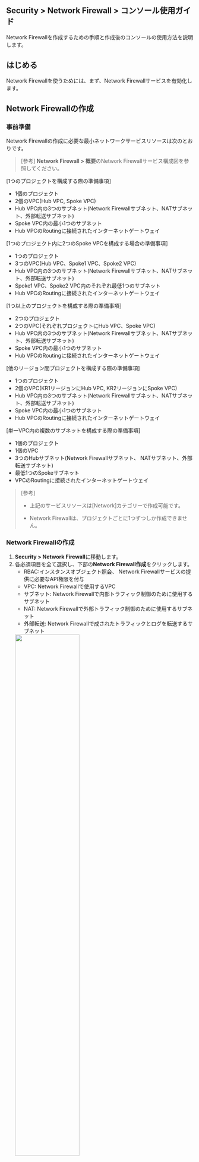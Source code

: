 ## Security > Network Firewall > コンソール使用ガイド

Network Firewallを作成するための手順と作成後のコンソールの使用方法を説明します。

## はじめる

Network Firewallを使うためには、まず、Network Firewallサービスを有効化します。

## Network Firewallの作成

### 事前準備

Network Firewallの作成に必要な最小ネットワークサービスリソースは次のとおりです。

> [参考]
> **Network Firewall > 概要**のNetwork Firewallサービス構成図を参照してください。

[1つのプロジェクトを構成する際の準備事項］

* 1個のプロジェクト
* 2個のVPC(Hub VPC, Spoke VPC)
* Hub VPC内の3つのサブネット(Network Firewallサブネット、NATサブネット、外部転送サブネット)
* Spoke VPC内の最小1つのサブネット
* Hub VPCのRoutingに接続されたインターネットゲートウェイ

[1つのプロジェクト内に2つのSpoke VPCを構成する場合の準備事項］ 

* 1つのプロジェクト
* 3つのVPC(Hub VPC、Spoke1 VPC、Spoke2 VPC)
* Hub VPC内の3つのサブネット(Network Firewallサブネット、NATサブネット、外部転送サブネット)
* Spoke1 VPC、Spoke2 VPC内のそれぞれ最低1つのサブネット
* Hub VPCのRoutingに接続されたインターネットゲートウェイ

[1つ以上のプロジェクトを構成する際の準備事項］

* 2つのプロジェクト
* 2つのVPC(それぞれプロジェクトにHub VPC、Spoke VPC)
* Hub VPC内の3つのサブネット(Network Firewallサブネット、NATサブネット、外部転送サブネット)
* Spoke VPC内の最小1つのサブネット
* Hub VPCのRoutingに接続されたインターネットゲートウェイ


[他のリージョン間プロジェクトを構成する際の準備事項]

* 1つのプロジェクト
* 2個のVPC(KR1リージョンにHub VPC, KR2リージョンにSpoke VPC)
* Hub VPC内の3つのサブネット(Network Firewallサブネット、NATサブネット、外部転送サブネット)
* Spoke VPC内の最小1つのサブネット
* Hub VPCのRoutingに接続されたインターネットゲートウェイ


[単一VPC内の複数のサブネットを構成する際の準備事項]

* 1個のプロジェクト
* 1個のVPC
* 3つのHubサブネット(Network Firewallサブネット、 NATサブネット、外部転送サブネット)
* 最低1つのSpokeサブネット
* VPCのRoutingに接続されたインターネットゲートウェイ


> [参考]
>* 上記のサービスリソースは[Network]カテゴリーで作成可能です。
> 
>* Network Firewallは、プロジェクトごとに1つずつしか作成できません。

### Network Firewallの作成

1. **Security > Network Firewall**に移動します。
2. 各必須項目を全て選択し、下部の**Network Firewall作成**をクリックします。
    * RBAC:インスタンスオブジェクト照会、 Network Firewallサービスの提供に必要なAPI権限を付与
    * VPC: Network Firewallで使用するVPC
    * サブネット: Network Firewallで内部トラフィック制御のために使用するサブネット
    * NAT: Network Firewallで外部トラフィック制御のために使用するサブネット
    * 外部転送: Network Firewallで成されたトラフィックとログを転送するサブネット
    <img src="https://kr1-api-object-storage.nhncloudservice.com/v1/AUTH_2acdfabf4efe4efc8a04c00b348110c9/cdn_origin/prod_nfw/23.12.19/nfw-create.png" height="60%">


> [参考]
> 
>* 作成されたNetwork Firewallはユーザーのプロジェクトに表示されません。 
>* サブネット、 NAT、外部転送に使用するサブネットはすべて別のサブネットを選択する必要があります。
>   * なるべくNHN Cloudコンソールで作成できる最小単位(28ビット)で作成することを推奨します。
>* Network Firewallが属するVPCのルーティングテーブルにインターネットゲートウェイが接続されている必要があります。
>* Network Firewallサービスは、利用可能領域を分離して冗長化を基本的に提供します。
>* Security Groupsとは別のサービスなので、Network Firewallを使用すると、両方のサービスを許可しなければインスタンスにアクセスすることができません。
>* Network Firewallが所有しているCIDR帯域と接続が必要なCIDR帯域は重複してはいけません。
>* **Network > Network Interface**にてVirtual_IPタイプで作成されているIPはNetwork Firewallにて冗長化用途で使用中のため、削除すると通信が遮断される可能性があります。

### 接続設定
> [例]
> Network Firewallが使用するVPC(Hub)は10.0.0.0/24で、Network Firewallと接続が必要なVPC(Spoke)は172.16.0.0/24の場合
1. <strong>Network > Routing</strong> に移動し、Spoke VPCを選択した後、ルーティングテーブルを変更します。
    * Spoke VPCを選択した後、<strong>ルーティングテーブルの変更</strong>をクリックして中央集中型ルーティング(CVR)方式に変更します。
<img src="https://kr1-api-object-storage.nhncloudservice.com/v1/AUTH_2acdfabf4efe4efc8a04c00b348110c9/cdn_origin/prod_nfw/23.12.19/ConnectionSettings1.png" height="65%" />
<br>
<img src="https://kr1-api-object-storage.nhncloudservice.com/v1/AUTH_2acdfabf4efe4efc8a04c00b348110c9/cdn_origin/prod_nfw/23.12.19/ConnectionSettings2.png" height="50%" />
<br>

2. <strong>Network > Peering Gateway</strong> に移動してピアリングを作成します。
    * Spoke VPCが別のプロジェクトの場合、プロジェクトピアリングを作成します。
    * Spoke VPCが別のリージョンの場合、リージョンピアリングを作成します。
    * Spoke VPCが同じプロジェクトの場合、ピアリングを作成します。
        * ピアリングゲートウェイ接続の詳細については、 [ユーザーガイド](https://docs.nhncloud.com/ko/Network/Peering%20Gateway/ko/console-guide/)を参照してください。
<img src="https://kr1-api-object-storage.nhncloudservice.com/v1/AUTH_2acdfabf4efe4efc8a04c00b348110c9/cdn_origin/prod_nfw/23.12.19/ConnectionSettings3.png" height="65%" />
<br>
<img src="https://kr1-api-object-storage.nhncloudservice.com/v1/AUTH_2acdfabf4efe4efc8a04c00b348110c9/cdn_origin/prod_nfw/23.12.19/ConnectionSettings4.png" height="65%" />
<br>

3. <strong>Network > Routing</strong> に移動してHub VPCを選択した後、下記のルーティングを設定します。
    * 対象CIDR: 172.16.0.0/24
    * ゲートウェイ:ピアリング接続後に追加されたピアリングタイプのゲートウェイ
    <img src="https://kr1-api-object-storage.nhncloudservice.com/v1/AUTH_2acdfabf4efe4efc8a04c00b348110c9/cdn_origin/prod_nfw/23.12.19/ConnectionSettings5.png" height="65%" />
<br>

4. <strong>Network > Routing</strong> に移動してSpoke VPCを選択した後、下記のルーティングを設定します。
    * 対象CIDR: 0.0.0.0/0
    * ゲートウェイ：ピアリング接続後に追加したピアリングタイプのゲートウェイ
    <img src="https://kr1-api-object-storage.nhncloudservice.com/v1/AUTH_2acdfabf4efe4efc8a04c00b348110c9/cdn_origin/prod_nfw/23.12.19/ConnectionSettings6.png" height="65%" />
<br>

5. <strong>Network > Peering Gateway</strong> に移動してルーティングを設定します。
    * 作成されたピアリングを選択して**ルート** タブに移動します。
    * **ピア**または**ローカルルートの変更**ボタンを押して、以下のようにルーティングを設定します。
        * 対象CIDR: 0.0.0.0/0
        * ゲートウェイ: NetworkFirewall\_INF\_TRAFFIC\_VIP
        <img src="https://kr1-api-object-storage.nhncloudservice.com/v1/AUTH_2acdfabf4efe4efc8a04c00b348110c9/cdn_origin/prod_nfw/23.12.19/ConnectionSettings7.png" height="65%" />
<br>
<img src="https://kr1-api-object-storage.nhncloudservice.com/v1/AUTH_2acdfabf4efe4efc8a04c00b348110c9/cdn_origin/prod_nfw/23.12.19/ConnectionSettings8.png" height="50%" />

上記のルーティング設定が完了すると、Spoke VPCにあるインスタンスがNetwork Firewallを経由して公認通信をすることができます。 (<strong>Network Firewall > NAT</strong> タブでNATを追加する必要があります)
<br>

***
<br>

**Spoke VPCのサブネットが2つ以上あり、Network Firewallを介してサブネット間のトラフィック制御が必要な場合、**以下のルーティングを追加します。

> [例]
> Spoke VPC(172.16.0.0/24)のサブネットが172.16.0.0/25と172.16.0.128/25の場合

* <strong>Network > Routing</strong> に移動して Spoke VPCを選択した後、下記の2つのルーティングを追加します。
    * 対象CIDR: 172.16.0.0/25と172.16.0.128/25
    * ゲートウェイ:ピアリング接続後に追加されたピアリングタイプのゲートウェイ
    <img src="https://kr1-api-object-storage.nhncloudservice.com/v1/AUTH_2acdfabf4efe4efc8a04c00b348110c9/cdn_origin/prod_nfw/23.12.19/ConnectionSettings9.png" height="65%" />
<br>
<img src="https://kr1-api-object-storage.nhncloudservice.com/v1/AUTH_2acdfabf4efe4efc8a04c00b348110c9/cdn_origin/prod_nfw/23.12.19/ConnectionSettings10.png" height="65%" />
上記のルーティング設定が完了したら、Spoke VPC内にあるサブネット間のNetwork Firewallを経由してプライベート通信をすることができます。 (<strong>Network Firewall > Policy</strong> タブでポリシーを追加する必要があります)
<br>

***
<br>

**Spoke VPCが2つ以上**ある場合は、以下のルーティングを追加します。

> [例]
> Spoke VPC1(172.16.0.0/24)とSpoke VPC2(192.168.0.0/24)の場合
* <strong>Network > Routing</strong> に移動してHub VPCを選択した後、下記の2つのルーティングを追加します。
    * Spoke VPC 1
        * 対象CIDR: 172.16.0.0/24
        * ゲートウェイ: Hub VPCとSpoke VPC1の間に追加されたピアリングタイプのゲートウェイ
    * Spoke VPC 2
        * 対象CIDR: 192.168.0.0/24
        * ゲートウェイ: Hub VPCとSpokr VPC2の間に追加されたピアリングタイプのゲートウェイ
        <img src="https://kr1-api-object-storage.nhncloudservice.com/v1/AUTH_2acdfabf4efe4efc8a04c00b348110c9/cdn_origin/prod_nfw/23.12.19/ConnectionSettings11.png" height="65%" />


> [参考]
> **接続設定**の**5**のようにSpoke VPC2-Hub間のVPCピアリングにもルートの追加設定が必要です。
上記のルーティング設定が完了すると、異なるSpoke VPC間のNetwork Firewallを経由してプライベート通信を行うことができます。 (<strong>Network Firewall > ポリシー</strong>タブでポリシーの追加が必要)
Network Firewallサービス構成図を参考にして、お客様の環境に合わせて接続を設定してください。
<br>

***

Network Firewallの作成と接続設定が完了すると、Network Firewallの様々な機能を活用してアクセス制御を構成できます。
<br>


## ポリシー
Network Firewallインスタンスを作成すると、ポリシー初期ページに移動します。

**ポリシー**タブではNetwork Firewallインスタンスと接続されたVPC間のトラフィックとインバウンド/アウトバウンドトラフィックを制御できるポリシーを管理できます。

### メインページ

* default-denyは必須ポリシーであり、修正や削除ができません。

> [参考]
> default-denyポリシーでブロックされたログは、**オプション**タブの基本ブロックポリシーログ設定**を**使用**に変更した後、**ログ**タブで確認できます。

![main_page.PNG](https://kr1-api-object-storage.nhncloudservice.com/v1/AUTH_2acdfabf4efe4efc8a04c00b348110c9/cdn_origin/prod_nfw/23.09.07/main_page_1.png)

### ポリシー追加

* 出発地、目的地、宛先ポートを基にポリシーを追加できます。
    * すでに作成されたオブジェクトを通じて出発地、目的地、宛先ポートを選択します。
* ポリシーの状態(有効化/無効化)と動作(許可/ブロック)、スケジュールを選択してポリシーを追加できます。
* スケジュール機能は、ポリシーの状態を有効にした後に動作します(ポリシーが無効になっている場合、スケジュール機能は適用されません)。
![acl_add.PNG](https://kr1-api-object-storage.nhncloudservice.com/v1/AUTH_2acdfabf4efe4efc8a04c00b348110c9/cdn_origin/prod_nfw/23.09.07/acl_add_1.png)

### ポリシーのコピー

* **コピー**をクリックしてポリシーをコピーできます。
    * コピーされたポリシーは無効になります。


![acl_copy.PNG](https://kr1-api-object-storage.nhncloudservice.com/v1/AUTH_2acdfabf4efe4efc8a04c00b348110c9/cdn_origin/prod_nfw/23.09.07/acl_copy_1.png)


### ポリシーの修正

* **修正**をクリックしてポリシーを修正できます。

![acl_edit.PNG](https://kr1-api-object-storage.nhncloudservice.com/v1/AUTH_2acdfabf4efe4efc8a04c00b348110c9/cdn_origin/prod_nfw/23.09.07/acl_edit_1.png)


### ポリシーの移動

* **移動**をクリックしてポリシーを移動できます。
    * 名前: default-denyポリシーの下には移動できません。

![acl_move.PNG](https://kr1-api-object-storage.nhncloudservice.com/v1/AUTH_2acdfabf4efe4efc8a04c00b348110c9/cdn_origin/prod_nfw/23.09.07/acl_move_1.png)

### ポリシーの削除

* **削除**をクリックしてポリシーを削除できます。

>[注意]
>一度削除したポリシーは復元することができず、 default-denyポリシーは削除できません。

### ポリシーの一括ダウンロード

* ポリシータブに作成されているポリシー全体を一度にダウンロードできます。

### ポリシーの一括登録

* ダウンロードしたテンプレートを使って、ポリシーを一括で登録できます。

![acl_batch.PNG](https://kr1-api-object-storage.nhncloudservice.com/v1/AUTH_2acdfabf4efe4efc8a04c00b348110c9/cdn_origin/prod_nfw/23.09.07/acl_batch_1.png)

## オブジェクト

**オブジェクト**タブでは、ポリシーを作成する時に使用するIPとポートを作成して管理します。

### 追加

* 必須項目を入力してオブジェクトを作成します。
IPとポートは下記のタイプとプロトコルを追加できます。

    * IP
        * タイプ:サブネット、範囲、グループ
    * ポート
        * タイプ:ポート、範囲、グループ
        * プロトコル: TCP, UDP, ICMP

### 削除

* **削除**をクリックしてオブジェクトを削除できます。

    * 自動的にNetwork Firewallで生成されたオブジェクトは修正や削除ができません。

>[注意]
>ポリシーで使用中のオブジェクトは削除後、ALLオブジェクトに変更されます。

### オブジェクトの一括ダウンロード

* **オブジェクト**タブに作成されているIPとポートオブジェクト全体をそれぞれ一度にダウンロードできます。

## NAT

**NAT**(ネットワークアドレス変換)タブでは、外部から接続するインスタンスを指定して専用グローバルIPを作成します。

* NATは目的地ベースおよび1:1方式のみを提供します。
* ポートベースのNATは提供しません。
* 作成されたグローバルIPは**Network > Floating IP**で確認できます。

>[参考]
>NATを生成した後、許可ポリシーを追加すると公認通信が可能になります。

### 追加

    * 選択するオブジェクトはあらかじめ作成されている必要があります。
* **確認**を押すと、接続された**NAT前グローバルIP**を確認できます。
    * 作成されたNAT前グローバルIPは任意に変更できません。

![nat_add.PNG](https://kr1-api-object-storage.nhncloudservice.com/v1/AUTH_2acdfabf4efe4efc8a04c00b348110c9/cdn_origin/prod_nfw/23.09.07/nat_add_1.png)

### 削除

* **削除**をクリックして作成されたNATを削除します。
    * 削除後、NAT前グローバルIPは自動的に削除されます。

## ログ

**ログ**タブでは、Network Firewallで作成されたログを検索できます。

### 検索

* トラフィック: Network Firewallを経由する際に、許可またはブロックポリシーによって作成されたトラフィックログを検索します。
    * 照会は1か月単位で最大3か月までの過去のデータのみ検索可能です。
        * 最大保存ログ数は800万個であり、トラフィックの量によって保存されるログの量が変わるため、過去のデータが照会されない場合があります。
    * 別のデータ保存が必要な場合は、**オプション**タブの**ログリモート送信設定**を参照してください。

* Audit:ポリシーの作成および削除など、Network Firewallの変更事項に関するログを検索
    * 照会は最大1か月単位で検索可能で、組織サービスであるCloudTrailでも検索できます。

### Excelダウンロード

* **Excelダウンロード**をクリックしてトラフィックとAuditログの検索結果をダウンロードできます。
    * トラフィックログの最大ダウンロード数は30万件です。

## モニター

**モニター**タブではNetwork Firewallの状態をリアルタイムで確認できます。
検索は最大24時間(1日)以内でのみ可能です。

### 検索

* セッション:現在Network Firewallを介して使用するセッションの数量
* ネットワーク使用量:現在Network Firewallを経由するインバウンド/アウトバウンドトラフィック

## オプション

**オプション**タブではNetwork Firewall運営に必要なオプションを設定できます。

### ログ設定

* 基本ブロックポリシーログ設定: Network Firewall作成後に必ず作成される基本ブロックポリシーログを保存するかどうかを選択します。
    * 使用を選択すると、基本ブロックポリシーで作成されたログはトラフィックログから検索できます。
* ログ遠隔転送設定:遠隔地にトラフィックログを保存できるオプションを選択します。
    * Syslog:最大2つの遠隔地アドレスにログを保存
        * 2つの遠隔地は 個別に設定可能(IPアドレス、プロトコル、ポート番号)
    * Object Storage: NHN Cloudで提供するObject Storageサービスでログを転送
    * Log & Crash Search: NHN Cloudで提供するLog & Crash Searchサービスでログを転送

### 一般設定

* MTU(maximum transmission unit)サイズ設定: Network Firewallに連結されたイーサネットのMTUサイズを設定します。
    * トラフィック: NHN Cloud内部通信に使用するイーサネット(ピアリング通信を含む)
    * NAT:外部通信に使用するイーサネット

> [参考] 
> トラフィック、 NATイーサネットの基本MTUサイズは1450Byteです。


## サービスの無効化

**プロジェクト管理 > 利用中中のサービス**でNetwork Firewallサービスを無効にできます。

> [無効化前の注意事項］
> 
> * Network Firewallサービスの無効化はパンギョリージョンとピョンチョンリージョンの両方に適用されます。
> 例えば、同じプロジェクトのパンギョリージョンとピョンチョンリージョンの両方でNetwork Firewallサービスを有効にした場合、2つのリージョンのうち1つのNetwork Firewallサービスだけを無効にすることはできません。 (機能改善予定)
